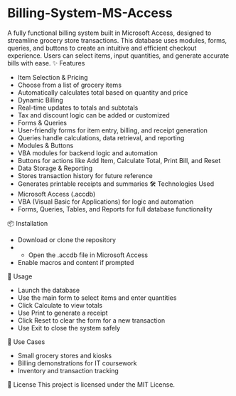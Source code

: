 # Billing-System-MS-Access
A fully functional billing system built in Microsoft Access, designed to streamline grocery store transactions. This database uses modules, forms, queries, and buttons to create an intuitive and efficient checkout experience. Users can select items, input quantities, and generate accurate bills with ease.
✨ Features
- Item Selection & Pricing
- Choose from a list of grocery items
- Automatically calculates total based on quantity and price
- Dynamic Billing
- Real-time updates to totals and subtotals
- Tax and discount logic can be added or customized
- Forms & Queries
- User-friendly forms for item entry, billing, and receipt generation
- Queries handle calculations, data retrieval, and reporting
- Modules & Buttons
- VBA modules for backend logic and automation
- Buttons for actions like Add Item, Calculate Total, Print Bill, and Reset
- Data Storage & Reporting
- Stores transaction history for future reference
- Generates printable receipts and summaries
🛠 Technologies Used
- Microsoft Access (.accdb)
- VBA (Visual Basic for Applications) for logic and automation
- Forms, Queries, Tables, and Reports for full database functionality

📦 Installation
- Download or clone the repository
- - Open the .accdb file in Microsoft Access
- Enable macros and content if prompted

🧪 Usage
- Launch the database
- Use the main form to select items and enter quantities
- Click Calculate to view totals
- Use Print to generate a receipt
- Click Reset to clear the form for a new transaction
- Use Exit to close the system safely
  
📌 Use Cases
- Small grocery stores and kiosks
- Billing demonstrations for IT coursework
- Inventory and transaction tracking

📄 License
This project is licensed under the MIT License.

